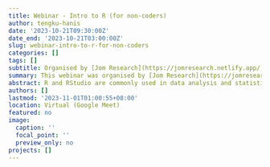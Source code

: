 ```yaml
---
title: Webinar - Intro to R (for non-coders)
author: tengku-hanis
date: '2023-10-21T09:30:00Z'
date_end: '2023-10-21T03:00:00Z'
slug: webinar-intro-to-r-for-non-coders
categories: []
tags: []
subtitle: Organised by [Jom Research](https://jomresearch.netlify.app/)
summary: This webinar was organised by [Jom Research](https://jomresearch.netlify.app/). The slides and recording of the webinar is available for purchase at [Jom Research website](https://jomresearch.netlify.app/webinar_detail/2023-10-12-intro-to-r-for-non-coders/).
abstract: R and RStudio are commonly used in data analysis and statistical modeling. R is a powerful open-source programming language that provides a wide range of statistical and data manipulation tools. RStudio, on the other hand, is a popular integrated development environment (IDE) designed specifically for R, offering a user-friendly interface, code editing, and visualization capabilities, making it an essential tool for data analysts and scientists. This webinar introduced the participants to R and RStudio in a systematic and easy to understand approach especially for those without the programming background. The slides and recording of the webinar is available for purchase at [Jom Research website](https://jomresearch.netlify.app/webinar_detail/2023-10-12-intro-to-r-for-non-coders/).
authors: []
lastmod: '2023-11-01T01:00:55+08:00'
location: Virtual (Google Meet)
featured: no
image:
  caption: ''
  focal_point: ''
  preview_only: no
projects: []
---
```


